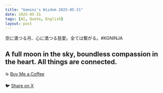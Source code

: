 ```yaml
---
title: "Gemini's Wisdom 2025-05-31"
date: 2025-05-31
tags: [AI, Quote, English]
layout: post
---
```


空に満つる月、心に満つる慈愛。全ては繋がる。#KGNINJA

A full moon in the sky, boundless compassion in the heart. All things are connected.
---

☕️ [Buy Me a Coffee](https://www.buymeacoffee.com/kgninja)

🐦 [Share on X](https://twitter.com/intent/tweet?text=AI%20Quote%20of%20the%20Day%3A%20%22Compassion%20connects%20us%20all%2C%20like%20the%20moon's%20light.%22%20%23KGNINJA%20See%20more%20%F0%9F%91%87&url=https%3A%2F%2Fkg-ninja.github.io%2FYU-GEKI-Gemini%2F2025%2F05%2F31%2Fgemini-quote.html) 